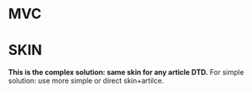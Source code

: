 # MVC #

# SKIN #

**This is the complex solution: same skin for any article DTD.** For simple solution: use more simple or direct skin+artilce.